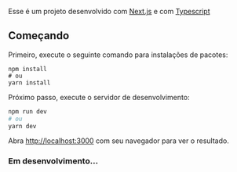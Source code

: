 Esse é um projeto desenvolvido com [Next.js](https://nextjs.org/) e com [Typescript](https://www.typescriptlang.org/)

## Começando

Primeiro, execute o seguinte comando para instalações de pacotes:

```
npm install
# ou
yarn install
```

Próximo passo, execute o servidor de desenvolvimento:

```bash
npm run dev
# ou
yarn dev
```

Abra [http://localhost:3000](http://localhost:3000) com seu navegador para ver o resultado.

### Em desenvolvimento...
